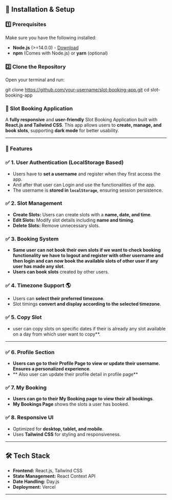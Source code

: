 
## 🔧 Installation & Setup

### 1️⃣ Prerequisites
Make sure you have the following installed:
- **Node.js** (>=14.0.0) - [Download](https://nodejs.org/)
- **npm** (Comes with Node.js) or **yarn** (optional)

### 2️⃣ Clone the Repository
Open your terminal and run:

git clone https://github.com/your-username/slot-booking-app.git
cd slot-booking-app

### 📌 Slot Booking Application

A **fully responsive** and **user-friendly** Slot Booking Application built with **React.js and Tailwind CSS**. This app allows users to **create, manage, and book slots**, supporting **dark mode** for better usability.

---

### 🚀 Features

### ✅ 1. User Authentication (LocalStorage Based)
- Users have to **set a username** and register when they first access the app.
- And after that user can Login and use the functionalities of the app.
- The username is **stored in `localStorage`**, ensuring session persistence.

### ✅ 2. Slot Management
- **Create Slots:** Users can create slots with a **name, date, and time**.
- **Edit Slots:** Modify slot details including **name and timing**.
- **Delete Slots:** Remove unnecessary slots.

### ✅ 3. Booking System
- **Same user can not book their own slots if we want to check booking functionality we have to logout and register with other username and then login and can now book the available slots of other user if any user has made any slot**.
- **Users can book slots** created by other users.

### ✅ 4. Timezone Support 🌎
- Users can **select their preferred timezone**.
- Slot timings **convert and display according to the selected timezone**.

### ✅ 5. Copy Slot
- user can copy slots on specific dates if their is already any slot available on a day from which user want to copy**.

---

### ✅ 6. Profile Section
- **Users can go to their Profile Page to view or update their username.
Ensures a personalized experience**.
- ** Also user can update their profile detail in profile page**

### ✅ 7. My Booking 
- **Users can go to their My Booking page to view their all bookings**.
- **My Bookings Page** shows the slots a user has booked.

### ✅ 8. Responsive UI
- Optimized for **desktop, tablet, and mobile**.
- Uses **Tailwind CSS** for styling and responsiveness.

---

## 🛠️ Tech Stack
- **Frontend:** React.js, Tailwind CSS  
- **State Management:** React Context API  
- **Date Handling:** Day.js  
- **Deployment:** Vercel   

---
